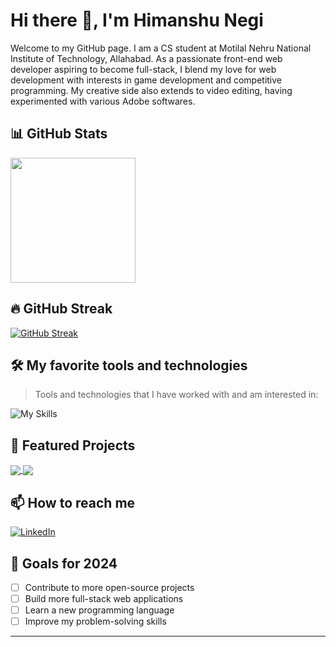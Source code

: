 # Hi there 👋, I'm Himanshu Negi

Welcome to my GitHub page. I am a CS student at Motilal Nehru National Institute of Technology, Allahabad. As a passionate front-end web developer aspiring to become full-stack, I blend my love for web development with interests in game development and competitive programming.
My creative side also extends to video editing, having experimented with various Adobe softwares.

## 📊 GitHub Stats

<!-- <a href="https://github.com/himanegi/github-readme-stats">
  <img height=200 align="center" src="https://github-readme-stats.vercel.app/api?username=himanegi&show_icons=true&theme=radical" />
</a> -->
<a href="https://github.com/himanegi/convoychat">
  <img height=200 align="center" src="https://github-readme-stats.vercel.app/api/top-langs?username=himanegi&layout=compact&langs_count=8&card_width=320&theme=radical" />
</a>

## 🔥 GitHub Streak

[![GitHub Streak](https://github-readme-streak-stats.herokuapp.com/?user=himanegi&theme=dark)](https://git.io/streak-stats)

## 🛠️ My favorite tools and technologies

> Tools and technologies that I have worked with and am interested in:

![My Skills](https://skillicons.dev/icons?i=html,css,js,mongo,express,react,nodejs,python,django,java,codepen,cs,unity,cpp,git,github,mysql,ps,pr,ae&perline=10)

## 🌟 Featured Projects

<a href="https://github.com/himanegi/hitch-hike-2.0">
  <img align="center" src="https://github-readme-stats.vercel.app/api/pin/?username=himanegi&repo=hitch-hike-2.0&theme=radical" />
</a>
<a href="https://github.com/himanegi/leetsouls">
  <img align="center" src="https://github-readme-stats.vercel.app/api/pin/?username=himanegi&repo=leetsouls&theme=radical" />
</a>

## 📫 How to reach me

[![LinkedIn](https://img.shields.io/badge/-LinkedIn-0077B5?style=for-the-badge&logo=LinkedIn&logoColor=white)](https://www.linkedin.com/in/himanegi/)
<!-- [![Portfolio](https://img.shields.io/badge/-Portfolio-000000?style=for-the-badge&logo=About.me&logoColor=white)](https://your-portfolio-website.com) -->

## 🎯 Goals for 2024

- [ ] Contribute to more open-source projects
- [ ] Build more full-stack web applications
- [ ] Learn a new programming language
- [ ] Improve my problem-solving skills

---
